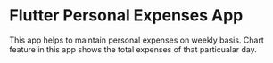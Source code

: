# Flutter Personal Expenses App

This app helps to maintain personal expenses on weekly basis. Chart feature in this app shows the total expenses of that particualar day.
